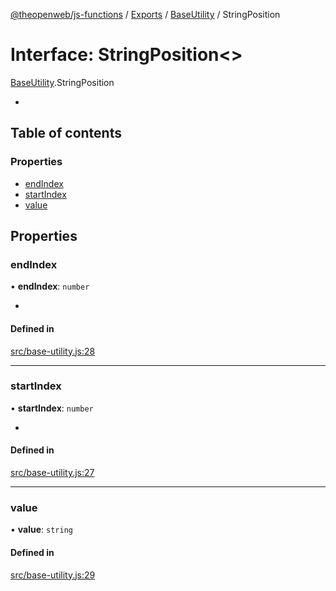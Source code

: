 [@theopenweb/js-functions](../README.md) / [Exports](../modules.md) / [BaseUtility](../modules/BaseUtility.md) / StringPosition

# Interface: StringPosition<\>

[BaseUtility](../modules/BaseUtility.md).StringPosition

*

## Table of contents

### Properties

- [endIndex](BaseUtility.StringPosition.md#endindex)
- [startIndex](BaseUtility.StringPosition.md#startindex)
- [value](BaseUtility.StringPosition.md#value)

## Properties

### endIndex

• **endIndex**: `number`

*

#### Defined in

[src/base-utility.js:28](https://github.com/theopenwebjp/js-functions/blob/cc8d337/src/base-utility.js#L28)

___

### startIndex

• **startIndex**: `number`

*

#### Defined in

[src/base-utility.js:27](https://github.com/theopenwebjp/js-functions/blob/cc8d337/src/base-utility.js#L27)

___

### value

• **value**: `string`

#### Defined in

[src/base-utility.js:29](https://github.com/theopenwebjp/js-functions/blob/cc8d337/src/base-utility.js#L29)
